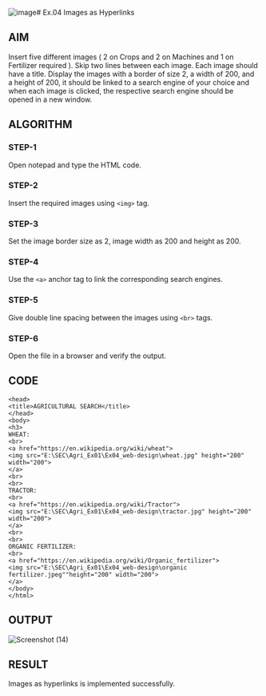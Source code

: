 ![image](https://github.com/Vaishnavi204/Ex04_Web-Design/assets/167157596/ce6f46cb-c4a1-40e2-b554-c91fb3c0035a)# Ex.04 Images as Hyperlinks
## AIM
  Insert five different images ( 2 on Crops and 2 on Machines and 1 on Fertilizer required ). 
  Skip two lines between each image. Each image should have a title. 
  Display the images with a border of size 2, a width of 200, and a height of 200, 
  it should be linked to a search engine of your choice and when each image is clicked, 
  the respective search engine should be opened in a new window.

## ALGORITHM
### STEP-1
  Open notepad and type the HTML code.

### STEP-2
  Insert the required images using ```<img>``` tag.

### STEP-3
  Set the image border size as 2, image width as 200 and height as 200.

### STEP-4
  Use the ```<a>``` anchor tag to link the corresponding search engines.  

### STEP-5
  Give double line spacing between the images using ```<br>``` tags.
  
### STEP-6
  Open the file in a browser and verify the output.
  
## CODE
```
<head>
<title>AGRICULTURAL SEARCH</title>
</head>
<body>
<h3>
WHEAT:
<br>
<a href="https://en.wikipedia.org/wiki/wheat">
<img src="E:\SEC\Agri_Ex01\Ex04_web-design\wheat.jpg" height="200" width="200">
</a>
<br>
<br>
TRACTOR:
<br>
<a href="https://en.wikipedia.org/wiki/Tractor">
<img src="E:\SEC\Agri_Ex01\Ex04_web-design\tractor.jpg" height="200" width="200">
</a>
<br>
<br>
ORGANIC FERTILIZER:
<br>
<a href="https://en.wikipedia.org/wiki/Organic_fertilizer">
<img src="E:\SEC\Agri_Ex01\Ex04_web-design\organic fertilizer.jpeg""height="200" width="200">
</a>
</body>
</html>
```



## OUTPUT
![Screenshot (14)](https://github.com/Vaishnavi204/Ex04_Web-Design/assets/167157596/817afc96-05da-49ed-8b1e-0c61000b7a95)


## RESULT
 Images as hyperlinks is implemented successfully.

